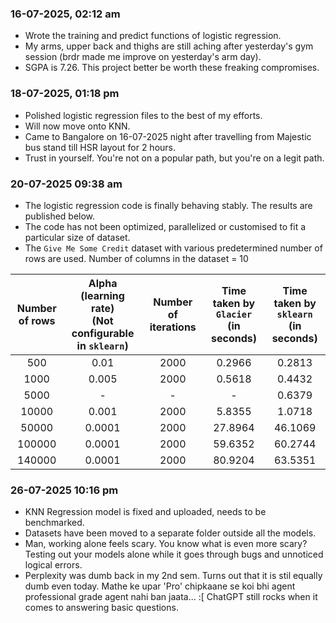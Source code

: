   ### 16-07-2025, 02:12 am 
* Wrote the training and predict functions of logistic regression.
* My arms, upper back and thighs are still aching after yesterday's gym session (brdr made me improve on yesterday's arm day).
* SGPA is 7.26. This project better be worth these freaking compromises.

### 18-07-2025, 01:18 pm
* Polished logistic regression files to the best of my efforts.
* Will now move onto KNN.
* Came to Bangalore on 16-07-2025 night after travelling from Majestic bus stand till HSR layout for 2 hours. 
* Trust in yourself. You're not on a popular path, but you're on a legit path.

### 20-07-2025 09:38 am
* The logistic regression code is finally behaving stably. The results are published below.
* The code has not been optimized, parallelized or customised to fit a particular size of dataset.
* The `Give Me Some Credit` dataset with various predetermined number of rows are used. Number of columns in the dataset = 10

| Number of rows | Alpha (learning rate)<br>(Not configurable in `sklearn`) | Number of iterations | Time taken by `Glacier`<br>(in seconds) | Time taken by `sklearn`<br>(in seconds) |
|:--------------:|:-----:|:--------------------:|:--------------------------------------------:|:--------------------------------------------:|
| 500 | 0.01 | 2000 | 0.2966 | 0.2813|
| 1000 | 0.005 | 2000 | 0.5618 | 0.4432 |
| 5000 | - | - | - | 0.6379 |
| 10000 | 0.001 | 2000 | 5.8355 | 1.0718 |
| 50000 | 0.0001 | 2000 | 27.8964 | 46.1069 |
| 100000 | 0.0001 | 2000 | 59.6352 | 60.2744 |
| 140000 | 0.0001 | 2000 | 80.9204 | 63.5351 |

### 26-07-2025 10:16 pm
* KNN Regression model is fixed and uploaded, needs to be benchmarked.
* Datasets have been moved to a separate folder outside all the models.
* Man, working alone feels scary. You know what is even more scary? Testing out your models alone while it goes through bugs and unnoticed logical errors.
* Perplexity was dumb back in my 2nd sem. Turns out that it is stil equally dumb even today. Mathe ke upar 'Pro' chipkaane se koi bhi agent professional grade agent nahi ban jaata... :[ ChatGPT still rocks when it comes to answering basic questions.

